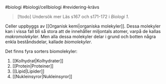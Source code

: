 #biologi #biologi/cellbiologi #revidering-krävs

> [!todo] Undersök mer
> Läs s167 och s171-172 i *Biologi 1*.

Celler uppbyggs av [[Organisk kemi|organiska molekyler]]. Dessa molekyler kan i vissa fall bli så stora att de innehåller miljontals atomer, varpå de kallas *makromolekyler*. Men alla dessa molekyler delar i grund och botten några enkla beståndsdelar, kallade *biomolekyler*.

Det finns fyra sorters biomolekyler:
1. [[Kolhydrat|Kolhydrater]]
2. [[Protein|Proteiner]]
3. [[Lipid|Lipider]]
4. [[Nukleinsyror|Nukleinsyror]]
